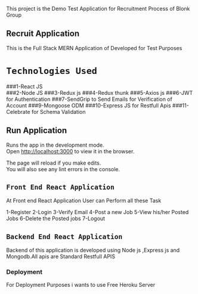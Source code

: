 This project is the Demo Test Application for Recruitment Process of Blonk Group

## Recruit Application

This is the Full Stack MERN Application of Developed for Test Purposes

# `Technologies Used`

###1-React JS  
###2-Node JS
###3-Redux js
###4-Redux thunk
###5-Axios js
###6-JWT for Authentication
###7-SendGrip to Send Emails for Verification of Account 
###9-Mongoose ODM 
###10-Express JS for Restfull Apis
###11-Celebrate for Schema Validation


## Run Application
Runs the app in the development mode.<br />
Open [http://localhost:3000](http://localhost:3000) to view it in the browser.

The page will reload if you make edits.<br />
You will also see any lint errors in the console.

## `Front End React Application`
At Front end React Application User can Perform all these Task

1-Register
2-Login
3-Verify Email
4-Post a new Job
5-View his/her Posted Jobs
6-Delete the Posted jobs
7-Logout


## `Backend End React Application`
Backend of this application is developed using Node js ,Express js and Mongodb.All apis are Standard Restfull APIS


### Deployment

For Deployment Purposes i wants to use Free Heroku Server
